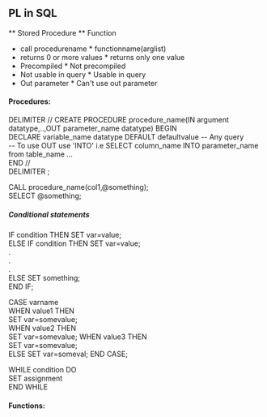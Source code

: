 ## PL in SQL  
** Stored Procedure					** Function  
* call procedurename  			* functionname(arglist)  
* returns 0 or more values	* returns only one value  
* Precompiled								* Not precompiled  
*	Not usable in query				* Usable in query  
* Out parameter							* Can't use out parameter  

####  Procedures:  
DELIMITER //
CREATE PROCEDURE procedure_name(IN argument datatype,..,OUT parameter_name datatype)
BEGIN  
DECLARE variable_name datatype DEFAULT defaultvalue
-- Any query  
-- To use OUT use 'INTO'  i.e SELECT column_name INTO parameter_name from table_name ...  
END //  
DELIMITER ;  
  
CALL procedure_name(col1,@something);  
SELECT @something;
  
##### Conditional statements  
IF condition THEN SET var=value;  
ELSE IF condition THEN SET var=value;  
.  
.  
.  
ELSE  SET something;  
END IF;  

  
CASE varname  
WHEN value1 THEN  
	SET var=somevalue;  
WHEN value2 THEN  
	SET var=somevalue;
WHEN value3 THEN  
	SET var=somevalue;  
ELSE 
	SET var=someval;
END CASE;  

WHILE condition DO  
SET assignment  
END WHILE  

#### Functions:  
